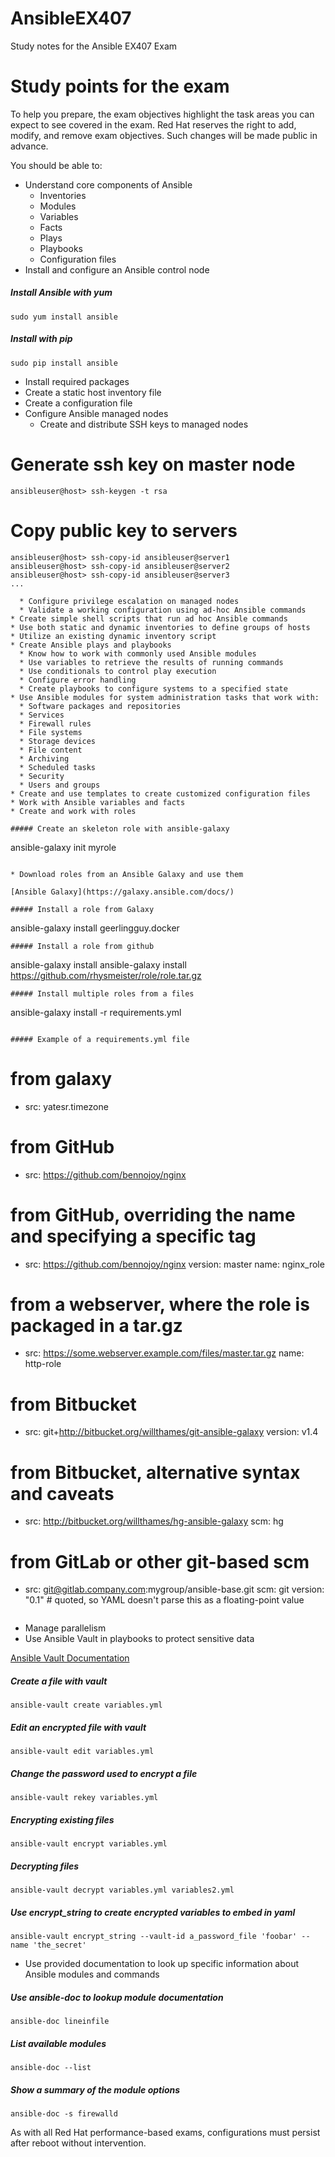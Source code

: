 # AnsibleEX407
Study notes for the Ansible EX407 Exam

# Study points for the exam

To help you prepare, the exam objectives highlight the task areas you can expect to see covered in the exam. Red Hat reserves the right to add, modify, and remove exam objectives. Such changes will be made public in advance.

You should be able to:

* Understand core components of Ansible
  * Inventories
  * Modules
  * Variables
  * Facts
  * Plays
  * Playbooks
  * Configuration files
* Install and configure an Ansible control node

##### Install Ansible with yum
```
sudo yum install ansible
```
##### Install with pip
```
sudo pip install ansible
```

  * Install required packages
  * Create a static host inventory file
  * Create a configuration file
* Configure Ansible managed nodes
  * Create and distribute SSH keys to managed nodes

# Generate ssh key on master node
```
ansibleuser@host> ssh-keygen -t rsa
```
# Copy public key to servers
```
ansibleuser@host> ssh-copy-id ansibleuser@server1
ansibleuser@host> ssh-copy-id ansibleuser@server2
ansibleuser@host> ssh-copy-id ansibleuser@server3
...

  * Configure privilege escalation on managed nodes
  * Validate a working configuration using ad-hoc Ansible commands
* Create simple shell scripts that run ad hoc Ansible commands
* Use both static and dynamic inventories to define groups of hosts
* Utilize an existing dynamic inventory script
* Create Ansible plays and playbooks
  * Know how to work with commonly used Ansible modules
  * Use variables to retrieve the results of running commands
  * Use conditionals to control play execution
  * Configure error handling
  * Create playbooks to configure systems to a specified state
* Use Ansible modules for system administration tasks that work with:
  * Software packages and repositories
  * Services
  * Firewall rules
  * File systems
  * Storage devices
  * File content
  * Archiving
  * Scheduled tasks
  * Security
  * Users and groups
* Create and use templates to create customized configuration files
* Work with Ansible variables and facts
* Create and work with roles

##### Create an skeleton role with ansible-galaxy
```
ansible-galaxy init myrole
```

* Download roles from an Ansible Galaxy and use them

[Ansible Galaxy](https://galaxy.ansible.com/docs/)

##### Install a role from Galaxy
```
ansible-galaxy install geerlingguy.docker
```
##### Install a role from github
```
ansible-galaxy install ansible-galaxy install https://github.com/rhysmeister/role/role.tar.gz
```
##### Install multiple roles from a files
```
ansible-galaxy install -r requirements.yml
```

##### Example of a requirements.yml file
```
# from galaxy
- src: yatesr.timezone

# from GitHub
- src: https://github.com/bennojoy/nginx

# from GitHub, overriding the name and specifying a specific tag
- src: https://github.com/bennojoy/nginx
  version: master
  name: nginx_role

# from a webserver, where the role is packaged in a tar.gz
- src: https://some.webserver.example.com/files/master.tar.gz
  name: http-role

# from Bitbucket
- src: git+http://bitbucket.org/willthames/git-ansible-galaxy
  version: v1.4

# from Bitbucket, alternative syntax and caveats
- src: http://bitbucket.org/willthames/hg-ansible-galaxy
  scm: hg

# from GitLab or other git-based scm
- src: git@gitlab.company.com:mygroup/ansible-base.git
  scm: git
  version: "0.1"  # quoted, so YAML doesn't parse this as a floating-point value
  ```

* Manage parallelism
* Use Ansible Vault in playbooks to protect sensitive data

[Ansible Vault Documentation](https://docs.ansible.com/ansible/2.4/vault.html)

##### Create a file with vault
```
ansible-vault create variables.yml
```
##### Edit an encrypted file with vault
```
ansible-vault edit variables.yml
```
##### Change the password used to encrypt a file
```
ansible-vault rekey variables.yml
```
##### Encrypting existing files
```
ansible-vault encrypt variables.yml
```
##### Decrypting files
```
ansible-vault decrypt variables.yml variables2.yml
```
##### Use encrypt_string to create encrypted variables to embed in yaml
```
ansible-vault encrypt_string --vault-id a_password_file 'foobar' --name 'the_secret'
```

* Use provided documentation to look up specific information about Ansible modules and commands

##### Use ansible-doc to lookup module documentation
```
ansible-doc lineinfile
```
##### List available modules
```
ansible-doc --list
```
##### Show a summary of the module options
```
ansible-doc -s firewalld
```

As with all Red Hat performance-based exams, configurations must persist after reboot without intervention.
